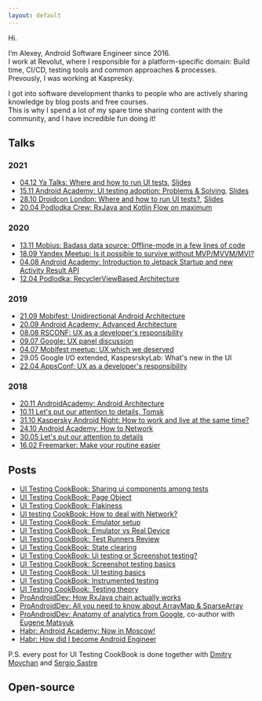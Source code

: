 ```yaml
---
layout: default
---
```


Hi.

I’m Alexey, Android Software Engineer since 2016.
<br>I work at Revolut, where I responsible for a platform-specific domain: Build time, CI/CD, testing tools and common approaches & processes.
<br>Prevously, I was working at Kaspresky.

I got into software development thanks to people who are actively sharing knowledge by blog posts and free courses. 
<br>This is why I spend a lot of my spare time sharing content with the community, and I have incredible fun doing it!

## Talks

### 2021

* [04.12 Ya Talks: Where and how to run UI tests](https://www.youtube.com/watch?v=0AQlKbskhkM&t=4256s), [Slides](https://speakerdeck.com/nonews/gdie-i-kak-proghoniat-ui-tiesty)
* [15.11 Android Academy: UI testing adoption: Problems & Solving](https://www.youtube.com/watch?v=6XW6T0QOPpc), [Slides](https://drive.google.com/drive/folders/1yy0moohPv2l1PE7wj5h_VodcbzURzW5h)
* [28.10 Droidcon London: Where and how to run UI tests?](https://www.droidcon.com/2021/11/16/where-and-how-to-run-ui-tests/), [Slides](https://speakerdeck.com/nonews/where-and-how-to-run-ui-tests-droidcon-london-2021)
* [20.04 Podlodka Crew: RxJava and Kotlin Flow on maximum](https://www.youtube.com/watch?v=rzWsDfOfBb0)


### 2020
* [13.11 Mobius: Badass data source: Offline-mode in a few lines of code](https://www.youtube.com/watch?v=PGbzchLBvL4)
* [18.09 Yandex Meetup: Is it possible to survive without MVP/MVVM/MVI?](https://www.youtube.com/watch?v=YwMdge6ze0s)
* [04.08 Android Academy: Introduction to Jetpack Startup and new Activity Result API](https://www.youtube.com/watch?v=8hZLlXNZo_o)
* [12.04 Podlodka: RecyclerViewBased Architecture](https://www.youtube.com/watch?v=PWpYBqr1u0w&list=PLNSmyatBJig5V7DxiS7gpomMO7mfwEo_B&index=11)

### 2019

* [21.09 Mobifest: Unidirectional Android Architecture](https://www.youtube.com/watch?v=IFj-ptrQ6ho&)
* [20.09 Android Academy: Advanced Architecture](https://www.youtube.com/watch?v=in0FUAbYaIU&t=1s)
* [08.08 RSCONF: UX as a developer's responsibility](https://www.youtube.com/watch?v=muqcNAVJuvc)
* [09.07 Google: UX panel discussion](https://www.youtube.com/watch?v=Xf1zLON2aKc)
* [04.07 Mobifest meetup: UX which we deserved](https://team.cft.ru/events/120)
* 29.05 Google I/O extended, KaspesrskyLab: What's new in the UI
* [22.04 AppsConf: UX as a developer's responsibility](https://www.youtube.com/watch?v=odD5C4F2vas&t=1s)


### 2018
* [20.11 AndroidAcademy: Android Architecture](https://www.youtube.com/watch?v=0sxsedFtqaw&list=PLjLCGE4bVpHChlptwNJW3is1lvO5wxFBu&index=10)
* [10.11 Let's put our attention to details, Tomsk](https://www.youtube.com/watch?v=WI2MGdudN8A)
* [31.10 Kaspersky Android Night: How to work and live at the same time?](https://www.youtube.com/watch?v=Gcdy0lvz4nY&t=8354s)
* [24.10 Android Academy: How to Network](https://www.youtube.com/watch?v=IaPhFYx-3uU&)
* [30.05 Let's put our attention to details](https://www.youtube.com/watch?v=B5ifTl1E1Sc)
* [16.02 Freemarker: Make your routine easier](https://www.youtube.com/watch?v=H-gRJ3xsan0&t=45s)

## Posts
* [UI Testing CookBook: Sharing ui components among tests](https://android-ui-testing.github.io/Cookbook/practices/shared_test_components/)
* [UI Testing CookBook: Page Object](https://android-ui-testing.github.io/Cookbook/practices/page_object/)
* [UI Testing CookBook: Flakiness](https://android-ui-testing.github.io/Cookbook/practices/flakiness/)
* [UI testing CookBook: How to deal with Network?](https://android-ui-testing.github.io/Cookbook/practices/network/)
* [UI Testing CookBook: Emulator setup](https://android-ui-testing.github.io/Cookbook/practices/emulator_setup/)
* [UI Testing CookBook: Emulator vs Real Device](https://android-ui-testing.github.io/Cookbook/practices/emulator_vs_real_device/)
* [UI Testing CookBook: Test Runners Review](https://android-ui-testing.github.io/Cookbook/practices/test_runners_review/)
* [UI Testing CookBook: State clearing](https://android-ui-testing.github.io/Cookbook/practices/state_clearing/)
* [UI Testing CookBook: Ui testing or Screenshot testing?](https://android-ui-testing.github.io/Cookbook/basics/ui_tests_vs_snapshot_tests/)
* [UI Testing CookBook: Screenshot testing basics](https://android-ui-testing.github.io/Cookbook/basics/screenshot_testing/)
* [UI Testing CookBook: UI testing basics](https://android-ui-testing.github.io/Cookbook/basics/ui_testing/)
* [UI Testing CookBook: Instrumented testing](https://android-ui-testing.github.io/Cookbook/basics/instrumented_testing_basics/)
* [UI Testing CookBook: Testing theory](https://android-ui-testing.github.io/Cookbook/basics/testing_theory/)
* [ProAndroidDev: How RxJava chain actually works](https://proandroiddev.com/how-rxjava-chain-actually-works-2800692f7e13)
* [ProAndroidDev: All you need to know about ArrayMap & SparseArray](https://proandroiddev.com/all-you-need-to-know-about-arraymap-sparsearray-49759c2ecbf9)
* [ProAndroidDev: Anatomy of analytics from Google](https://proandroiddev.com/anatomy-of-analytics-from-google-e107fff107ab), co-author with [Eugene Matsyuk](https://github.com/matzuk)
* [Habr: Android Academy: Now in Moscow!](https://habr.com/ru/post/420573/)
* [Habr: How did I become Android Engineer](https://habr.com/ru/post/328888/)

P.S. every post for UI Testing CookBook is done together with [Dmitry Movchan](https://github.com/v1sar) and [Sergio Sastre](https://github.com/sergio-sastre)

## Open-source






<!-- <div class="posts">
  {% for post in site.posts %}
    <article class="post">

      <h1><a href="{{ site.baseurl }}{{ post.url }}">{{ post.title }}</a></h1>

      <div class="entry">
        {{ post.excerpt }}
      </div>

      <a href="{{ site.baseurl }}{{ post.url }}" class="read-more">Read More</a>
    </article>
  {% endfor %}
</div> -->

<!-- <div class="about"> -->
<!--   {% for post in site.posts %}
    <article class="post">

      <h1><a href="{{ site.baseurl }}{{ post.url }}">{{ post.title }}</a></h1>

      <div class="entry">
        {{ post.excerpt }}
      </div>

      <a href="{{ site.baseurl }}{{ post.url }}" class="read-more">Read More</a>
    </article>
  {% endfor %} -->
<!-- </div> -->
